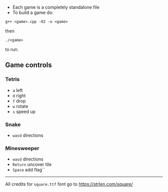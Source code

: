 * Each game is a completely standalone file
* To build a game do:

```
g++ <game>.cpp -O2 -o <game>
```

then

```
./<game>
```

to run.

## Game controls

### Tetris
* ``a`` left
* ``d`` right
* ``f`` drop
* ``w`` rotate
* ``s`` speed up

### Snake
* ``wasd`` directions

### Minesweeper
* ``wasd`` directions
* ``Return`` uncover tile
* ``Space`` add flag``

---

All credits for ``square.ttf`` font go to https://strlen.com/square/
